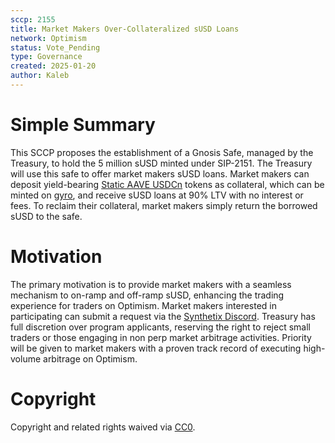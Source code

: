```yaml
---
sccp: 2155
title: Market Makers Over-Collateralized sUSD Loans
network: Optimism
status: Vote_Pending
type: Governance
created: 2025-01-20
author: Kaleb
---
```


# Simple Summary

This SCCP proposes the establishment of a Gnosis Safe, managed by the Treasury, to hold the 5 million sUSD minted under SIP-2151. The Treasury will use this safe to offer market makers sUSD loans. Market makers can deposit yield-bearing [Static AAVE USDCn](https://optimistic.etherscan.io/address/0x4dd03dfd36548c840b563745e3fbec320f37ba7e) tokens as collateral, which can be minted on [gyro](https://app.gyro.finance/pools/optimism/e-clp/0x8bb826afc0ff7d2c034a2883f4c461ffd238e1c3/aave-deposit-redeem/), and receive sUSD loans at 90% LTV with no interest or fees. To reclaim their collateral, market makers simply return the borrowed sUSD to the safe.


# Motivation

The primary motivation is to provide market makers with a seamless mechanism to on-ramp and off-ramp sUSD, enhancing the trading experience for traders on Optimism.
Market makers interested in participating can submit a request via the [Synthetix Discord](https://discord.gg/88Ee8meP). Treasury has full discretion over program applicants, reserving the right to reject small traders or those engaging in non perp market arbitrage activities. Priority will be given to market makers with a proven track record of executing high-volume arbitrage on Optimism.


# Copyright
Copyright and related rights waived via [CC0](https://creativecommons.org/publicdomain/zero/1.0/).
